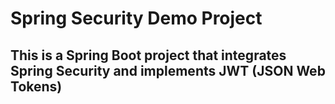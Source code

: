 # Spring Security Demo Project

## This is a Spring Boot project that integrates Spring Security and implements JWT (JSON Web Tokens)
